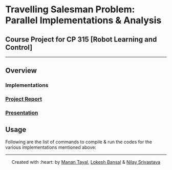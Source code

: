 # Travelling Salesman Problem: Parallel Implementations & Analysis

## Course Project for CP 315 [Robot Learning and Control]

***

## Overview


### Implementations 



### [Project Report]()

### [Presentation]()

## Usage

Following are the list of commands to compile \& run the codes for the various implementations mentioned above:

***

<p align='center'>Created with :heart: by <a href="https://github.com/tayalmanan28">Manan Tayal</a>, <a href="https://github.com/Lokesh97Bansal">Lokesh Bansal</a> & <a href="https://github.com/NilayS09">Nilay Srivastava</a> </p>
